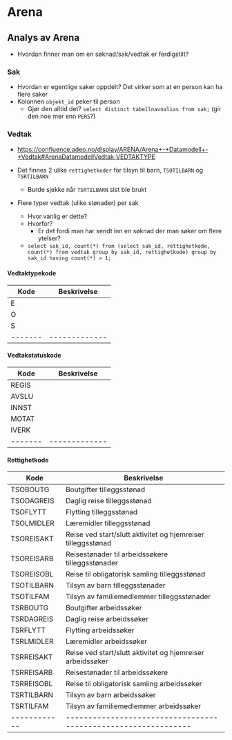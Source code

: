 # Arena

## Analys av Arena

* Hvordan finner man om en søknad/sak/vedtak er ferdigstilt?

### Sak

* Hvordan er egentlige saker oppdelt? Det virker som at en person kan ha flere saker
* Kolonnen `objekt_id` peker til person
    * Gjør den alltid det? `select distinct tabellnavnalias from sak;` (gir den noe mer enn `PERS`?)

### Vedtak

* https://confluence.adeo.no/display/ARENA/Arena+-+Datamodell+-+Vedtak#ArenaDatamodellVedtak-VEDTAKTYPE

* Det finnes 2 ulike `rettighetkoder` for tilsyn til barn, `TSOTILBARN` og `TSRTILBARN`
    * Burde sjekke når `TSRTILBARN` sist ble brukt
* Flere typer vedtak (ulike stønader) per sak
    * Hvor vanlig er dette?
    * Hvorfor?
        * Er det fordi man har sendt inn en søknad der man søker om flere ytelser?
    * `select sak_id, count(*) from (select sak_id, rettighetkode, count(*) from vedtak group by sak_id, rettighetkode) group by sak_id having count(*) > 1;`

#### Vedtaktypekode

| Kode    | Beskrivelse   |
|---------|---------------|
| E       |               |
| O       |               |
| S       |               |
| ------- | ------------- |

#### Vedtakstatuskode

| Kode    | Beskrivelse   |
|---------|---------------|
| REGIS   |               |
| AVSLU   |               |
| INNST   |               |
| MOTAT   |               |
| IVERK   |               |
| ------- | ------------- |

#### Rettighetkode

| Kode         | Beskrivelse                                                    |
|--------------|----------------------------------------------------------------|
| TSOBOUTG     | Boutgifter tilleggsstønad                                      |
| TSODAGREIS   | Daglig reise tilleggsstønad                                    |
| TSOFLYTT     | Flytting tilleggsstønad                                        |
| TSOLMIDLER   | Læremidler tilleggsstønad                                      |
| TSOREISAKT   | Reise ved start/slutt aktivitet og hjemreiser tilleggsstønad   |
| TSOREISARB   | Reisestønader til arbeidssøkere tilleggsstønader               |
| TSOREISOBL   | Reise til obligatorisk samling tilleggsstønad                  |
| TSOTILBARN   | Tilsyn av barn tilleggsstønader                                |
| TSOTILFAM    | Tilsyn av familiemedlemmer tilleggsstønader                    |
| TSRBOUTG     | Boutgifter arbeidssøker                                        |
| TSRDAGREIS   | Daglig reise arbeidssøker                                      |
| TSRFLYTT     | Flytting arbeidssøker                                          |
| TSRLMIDLER   | Læremidler arbeidssøker                                        |
| TSRREISAKT   | Reise ved start/slutt aktivitet og hjemreiser arbeidssøker     |
| TSRREISARB   | Reisestønader til arbeidssøkere                                |
| TSRREISOBL   | Reise til obligatorisk samling arbeidssøker                    |
| TSRTILBARN   | Tilsyn av barn arbeidssøker                                    |
| TSRTILFAM    | Tilsyn av familiemedlemmer arbeidssøker                        |
| ------------ | -------------------------------------------------------------- |